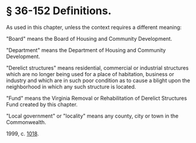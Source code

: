# § 36-152 Definitions.

<p>As used in this chapter, unless the context requires a different meaning:</p><p>"Board" means the Board of Housing and Community Development.</p><p>"Department" means the Department of Housing and Community Development.</p><p>"Derelict structures" means residential, commercial or industrial structures which are no longer being used for a place of habitation, business or industry and which are in such poor condition as to cause a blight upon the neighborhood in which any such structure is located.</p><p>"Fund" means the Virginia Removal or Rehabilitation of Derelict Structures Fund created by this chapter.</p><p>"Local government" or "locality" means any county, city or town in the Commonwealth.</p><p>1999, c. <a href='http://lis.virginia.gov/cgi-bin/legp604.exe?991+ful+CHAP1018'>1018</a>.</p>